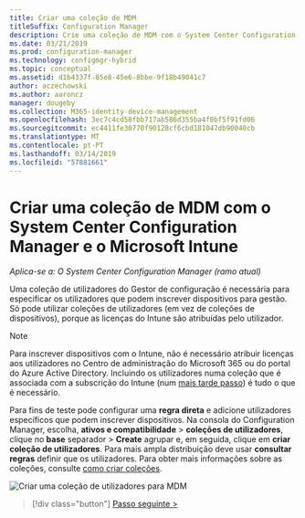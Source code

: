```yaml
---
title: Criar uma coleção de MDM
titleSuffix: Configuration Manager
description: Crie uma coleção de MDM com o System Center Configuration Manager.
ms.date: 03/21/2019
ms.prod: configuration-manager
ms.technology: configmgr-hybrid
ms.topic: conceptual
ms.assetid: d1b4337f-85e8-45e6-8bbe-9f18b49041c7
author: aczechowski
ms.author: aaroncz
manager: dougeby
ms.collection: M365-identity-device-management
ms.openlocfilehash: 3ec7c4cd58fbb717ab586d355ba4f0bf5f91fd06
ms.sourcegitcommit: ec4411fe30770f90128cf6cbd181047db90040cb
ms.translationtype: MT
ms.contentlocale: pt-PT
ms.lasthandoff: 03/14/2019
ms.locfileid: "57881661"
---
```

# <a name="create-an-mdm-collection-with-system-center-configuration-manager-and-microsoft-intune"></a>Criar uma coleção de MDM com o System Center Configuration Manager e o Microsoft Intune

*Aplica-se a: O System Center Configuration Manager (ramo atual)*

Uma coleção de utilizadores do Gestor de configuração é necessária para especificar os utilizadores que podem inscrever dispositivos para gestão. Só pode utilizar coleções de utilizadores (em vez de coleções de dispositivos), porque as licenças do Intune são atribuídas pelo utilizador.

> [!NOTE]
> Para inscrever dispositivos com o Intune, não é necessário atribuir licenças aos utilizadores no Centro de administração do Microsoft 365 ou do portal do Azure Active Directory. Incluindo os utilizadores numa coleção que é associada com a subscrição do Intune (num [mais tarde passo](configure-intune-subscription.md)) é tudo o que é necessário.

Para fins de teste pode configurar uma **regra direta** e adicione utilizadores específicos que podem inscrever dispositivos. Na consola do Configuration Manager, escolha, **ativos e compatibilidade** > **coleções de utilizadores**, clique no **base** separador > **Create**  agrupar e, em seguida, clique em **criar coleção de utilizadores**. Para mais ampla distribuição deve usar **consultar regras** definir que os utilizadores. Para obter mais informações sobre as coleções, consulte [como criar coleções](https://technet.microsoft.com/library/mt629371.aspx).

![Criar uma coleção de utilizadores para MDM](../media/mdm-create-user-collection.png)

> [!div class="button"]
> [Passo seguinte >](confirm-dns.md)

